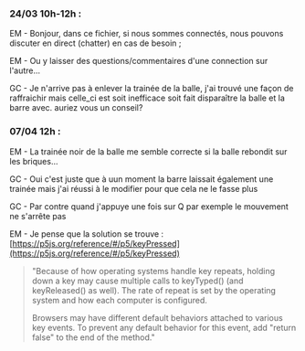 ### 24/03 10h-12h :

EM - Bonjour, dans ce fichier, si nous sommes connectés, nous pouvons discuter en direct (chatter) en cas de besoin ;

EM - Ou y laisser des questions/commentaires d'une connection sur l'autre...

GC - Je n'arrive pas à enlever la trainée de la balle, j'ai trouvé une façon de raffraichir mais celle_ci est soit inefficace soit 
fait disparaître la balle et la barre avec. auriez vous un conseil?

### 07/04 12h :

EM - La trainée noir de la balle me semble correcte si la balle rebondit sur les briques...

GC - Oui c'est juste que à uun moment la barre laissait également une trainée mais j'ai réussi à le modifier pour que cela ne le fasse plus

GC - Par contre quand j'appuye une fois sur Q par exemple le mouvement ne s'arrête pas

EM - Je pense que la solution se trouve  : [https://p5js.org/reference/#/p5/keyPressed](https://p5js.org/reference/#/p5/keyPressed)
> "Because of how operating systems handle key repeats, holding down a key may cause multiple calls to keyTyped() (and keyReleased() as well). The rate of repeat is set by the operating system and how each computer is configured.
>
> Browsers may have different default behaviors attached to various key events. To prevent any default behavior for this event, add "return false" to the end of the method."